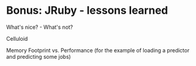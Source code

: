 Bonus: JRuby - lessons learned
===

What's nice? - What's not?

Celluloid

Memory Footprint vs. Performance (for the example of loading a predictor and predicting some jobs)